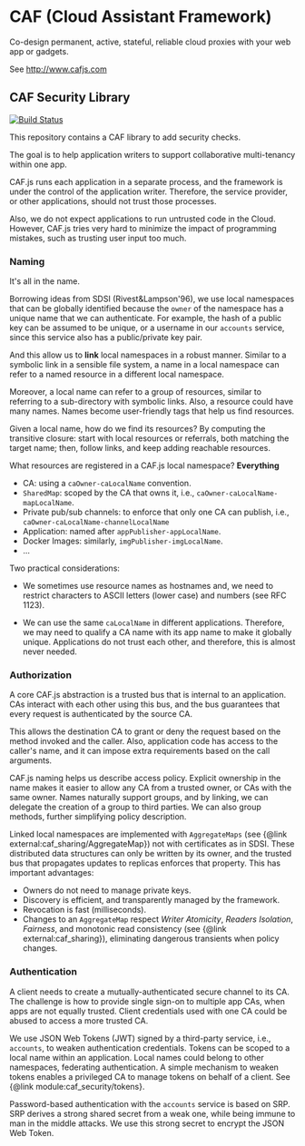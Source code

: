 # CAF (Cloud Assistant Framework)

Co-design permanent, active, stateful, reliable cloud proxies with your web app or gadgets.

See http://www.cafjs.com

## CAF Security Library
[![Build Status](https://travis-ci.org/cafjs/caf_security.svg?branch=master)](https://travis-ci.org/cafjs/caf_security)

This repository contains a CAF library to add security checks.

The goal is to help application writers to support collaborative multi-tenancy within one app.

CAF.js runs each application in a separate process, and the framework is under the control of the application writer. Therefore, the service provider, or other applications, should not trust those processes.

Also, we do not expect applications to run untrusted code in the Cloud. However, CAF.js tries very hard to minimize the impact of programming mistakes, such as trusting user input too much.

### Naming

It's all in the name.

Borrowing ideas from SDSI (Rivest&Lampson'96), we use local namespaces that can be globally identified because the `owner` of the namespace has a unique name that we can authenticate. For example, the hash of a public key can be assumed to be unique, or a username in our `accounts` service, since this service also has a public/private key pair.

And this allow us to **link** local namespaces in a robust manner. Similar to a symbolic link in a sensible file system, a name in a local namespace can refer to a named resource in a different local namespace.

Moreover, a local name can refer to a group of resources, similar to referring to a sub-directory with symbolic links. Also, a resource could have many names. Names become user-friendly tags that help us find resources.

Given a local name, how do we find its resources? By computing the transitive closure: start with local resources or referrals, both matching the target name; then, follow links, and keep adding reachable resources.

What resources are registered in a CAF.js local namespace? **Everything**

* CA:  using a  `caOwner-caLocalName` convention.
* `SharedMap`: scoped by the CA that owns it, i.e.,
`caOwner-caLocalName-mapLocalName`.
* Private pub/sub channels: to enforce that only one CA can publish, i.e.,  `caOwner-caLocalName-channelLocalName`
* Application: named after `appPublisher-appLocalName`.
* Docker Images: similarly, `imgPublisher-imgLocalName`.
* ...

Two practical considerations:

* We sometimes use resource names as hostnames and, we need to
restrict characters to ASCII letters (lower case) and numbers (see RFC 1123).

* We can use the same `caLocalName` in different applications. Therefore, we
may need to qualify a CA name with its app name to make it globally unique. Applications do not trust each other, and therefore, this is almost never needed.

### Authorization

A core CAF.js abstraction is a trusted bus that is internal to an application. CAs interact with each other using this bus, and the bus guarantees that every request is authenticated by the source CA.

This allows the destination CA to grant or deny the request based on the method invoked and the caller. Also, application code has access to the caller's name, and it can impose extra requirements based on the call arguments.

CAF.js naming helps us describe access policy. Explicit ownership in the name makes it easier to allow any CA from a trusted owner, or CAs with the same owner. Names naturally support groups, and by linking, we can delegate the creation of a group to third parties. We can also group methods, further simplifying policy description.

Linked local namespaces are implemented with `AggregateMaps` (see {@link external:caf_sharing/AggregateMap}) not with certificates as in SDSI. These distributed data structures can only be written by its owner, and the trusted bus that propagates updates to replicas enforces that property. This has important advantages:

* Owners do not need to manage private keys.
* Discovery is efficient, and transparently managed by the framework.
* Revocation is fast (milliseconds).
* Changes to an `AggregateMap` respect *Writer Atomicity*, *Readers Isolation*, *Fairness*, and monotonic read consistency (see {@link external:caf_sharing}), eliminating dangerous transients when policy changes.

### Authentication

A client needs to create a mutually-authenticated secure channel to its CA. The challenge is how to provide single sign-on to multiple app CAs, when apps are not equally trusted. Client credentials used with one CA could be abused to access a more trusted CA.

We use JSON Web Tokens (JWT) signed by a third-party service, i.e., `accounts`,
to weaken authentication credentials. Tokens can be scoped to a local name within an application. Local names could belong to other namespaces, federating authentication. A simple mechanism to weaken tokens enables a privileged CA to manage tokens on behalf of a client. See {@link module:caf_security/tokens}.

Password-based authentication with the `accounts` service is based on SRP. SRP derives a strong shared secret from a weak one, while being immune to man in the middle attacks. We use this strong secret to encrypt the JSON Web Token.
